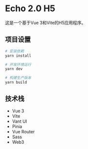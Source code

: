 # Echo 2.0 H5

这是一个基于Vue 3和Vite的H5应用程序。

## 项目设置

```bash
# 安装依赖
yarn install

# 开发环境运行
yarn dev

# 构建生产版本
yarn build
```

## 技术栈

- Vue 3
- Vite
- Vant UI
- Pinia
- Vue Router
- Sass
- Web3